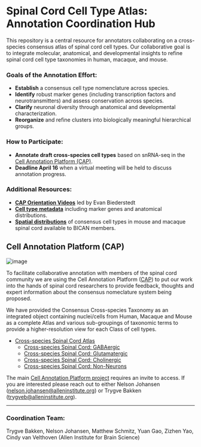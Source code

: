 # Spinal Cord Cell Type Atlas: Annotation Coordination Hub

This repository is a central resource for annotators collaborating on a cross-species consensus atlas of spinal cord cell types. Our collaborative goal is to integrate molecular, anatomical, and developmental insights to refine spinal cord cell type taxonomies in human, macaque, and mouse. 

### Goals of the Annotation Effort:
- **Establish** a consensus cell type nomenclature across species.
- **Identify** robust marker genes (including transcription factors and neurotransmitters) and assess conservation across species.
- **Clarify** neuronal diversity through anatomical and developmental characterization.
- **Reorganize** and refine clusters into biologically meaningful hierarchical groups.

### How to Participate:
- **Annotate draft cross-species cell types** based on snRNA-seq in the [Cell Annotation Platform (CAP)](https://celltype.info/project/598).
- **Deadline April 16** when a virtual meeting will be held to discuss annotation progress.

### Additional Resources:
- **[CAP Orientation Videos](https://www.youtube.com/playlist?list=PLKRocgU6P8sIXJKtoyhBtOm38sMH1Z7gq)** led by Evan Biederstedt
- **[Cell type metadata](https://docs.google.com/spreadsheets/d/1Pj1tI77L_GdCqj-liaCUFvvwlEDBkyj-QMRhVe9jFf0/edit?usp=sharing)** including marker genes and anatomical distributions.
- **[Spatial distributions](URL)** of consensus cell types in mouse and macaque spinal cord available to BICAN members.

## Cell Annotation Platform (CAP)

![image](https://github.com/user-attachments/assets/10a6ade5-99c4-4fa4-b850-0e76ba879ee8)

To facilitate collaborative annotation with members of the spinal cord community we are using the Cell Annotation Platform ([CAP](https://celltype.info/)) to put our work into the hands of spinal cord researchers to provide feedback, thoughts and expert information about the consensus nomeclature system being proposed. 

We have provided the Consensus Cross-species Taxonomy as an integrated object containing nuclei/cells from Human, Macaque and Mouse as a complete Atlas and various sub-groupings of taxonomic terms to provide a higher-resolution view for each Class of cell types.

* [Cross-species Spinal Cord Atlas](https://celltype.info/project/598/dataset/1364)
   * [Cross-species Spinal Cord: GABAergic](https://celltype.info/project/598/dataset/1361)
   * [Cross-species Spinal Cord: Glutamatergic](https://celltype.info/project/598/dataset/1362)
   * [Cross-species Spinal Cord: Cholinergic](https://celltype.info/project/598/dataset/1360)
   * [Cross-species Spinal Cord: Non-Neurons](https://celltype.info/project/598/dataset/1363)

The main [Cell Annotation Platform project](https://celltype.info/project/598) requires an invite to access. If you are interested please reach out to either Nelson Johansen (nelson.johansen@alleninstitute.org) or Trygve Bakken (trygveb@alleninstitute.org).

---

### Coordination Team:
Trygve Bakken, Nelson Johansen, Matthew Schmitz, Yuan Gao, Zizhen Yao, Cindy van Velthoven (Allen Institute for Brain Science)


